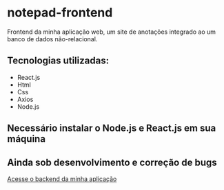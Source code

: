 # notepad-frontend
Frontend da minha aplicação web, um site de anotações integrado ao um banco de dados não-relacional.

## Tecnologias utilizadas:
- React.js
- Html
- Css
- Axios
- Node.js

## Necessário instalar o Node.js e React.js em sua máquina

## Ainda sob desenvolvimento e correção de bugs

<a href="https://github.com/vinicamargors/notepad-backend"> Acesse o backend da minha aplicação </a>
